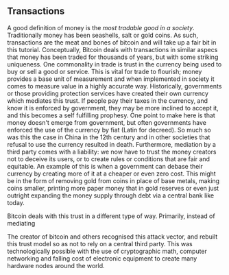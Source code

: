 ## Transactions

A good definition of money is the *most tradable good in a society*. Traditionally money has been seashells, salt or gold coins. As such, transactions are the meat and bones of bitcoin and will take up a fair bit in this tutorial.
Conceptually, Bitcoin deals with transactions in similar aspecs that money has been traded for thousands of years, but with some striking uniqueness. One commonality in trade is trust in the currency being used to buy or sell a good or service. This is vital for trade to flourish; money provides a base unit of measurement and when implemented in society it comes to measure value in a highly accurate way. Historically, governments or those providing protection services have created their own currency which mediates this trust. If people pay their taxes in the currency, and know it is enforced by government, they may be more inclined to accept it, and this becomes a self fulfilling prophesy. One point to make here is that money doesn't emerge from government, but often governments have enforced the use of the currency by fiat (Latin for decreed). So much so was this the case in China in the 12th century and in other societies that refusal to use the currency resulted in death. Furthermore, mediation by a third party comes with a liability: we now have to trust the money creators not to deceive its users, or to create rules or conditions that are fair and equitable. An example of this is when a government can debase their currency by creating more of it at a cheaper or even zero cost. This might be in the form of removing gold from coins in place of base metals, making coins smaller, printing more paper money that in gold reserves or even just outright expanding the money supply through debt via a central bank like today. 

Bitcoin deals with this trust in a different type of way. Primarily, instead of mediating 

The creator of bitcoin and others recognised this attack vector, and rebuilt this trust model so as not to rely on a central third party. This was technologically possible with the use of cryptographic math, computer networking and falling cost of electronic equipment to create many hardware nodes around the world.

